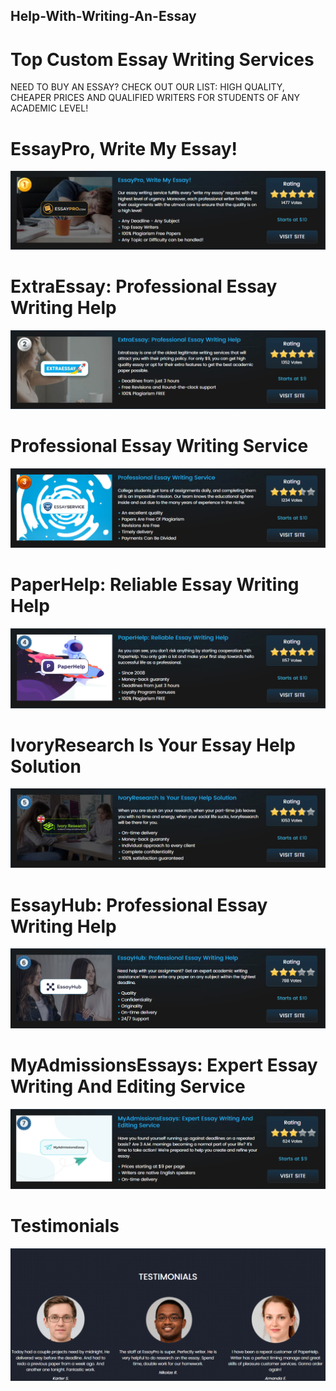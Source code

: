 ## Help-With-Writing-An-Essay
# Top Custom Essay Writing Services
NEED TO BUY AN ESSAY? CHECK OUT OUR LIST: HIGH QUALITY, CHEAPER PRICES AND QUALIFIED WRITERS FOR STUDENTS OF ANY ACADEMIC LEVEL!
# EssayPro, Write My Essay!
[![EssayPro, Write My Essay!](1.png)](https://essaypro.club?tap_s=ySBSZ4t2hFeqSdCrs75PEL)
# ExtraEssay: Professional Essay Writing Help
[![ExtraEssay: Professional Essay Writing Help!](2.png)](https://extraessay.com?key_wpg=bacd181e0bc65c2e4613aed0a9103680&sub_id=help-essay.online)
# Professional Essay Writing Service
[![Professional Essay Writing Servicel Essay Writing Help!](3.png)](https://essayservice.co?tap_s=ySBSZ4t2hFeqSdCrs75PEL)
# PaperHelp: Reliable Essay Writing Help
[![PaperHelp: Reliable Essay Writing Help](4.png)](https://paperhelp.org/?pid=1932&sub_id=help-essay.online)
# IvoryResearch Is Your Essay Help Solution 
[![IvoryResearch Is Your Essay Help Solution ](5.png)](https://ivoryresearch.co.uk/?pid=1932&sub_id=help-essay.online)
# EssayHub: Professional Essay Writing Help
[![EssayHub: Professional Essay Writing Help](6.png)](https://essayhub.com?tap_s=ySBSZ4t2hFeqSdCrs75PEL)
# MyAdmissionsEssays: Expert Essay Writing And Editing Service
[![MyAdmissionsEssays: Expert Essay Writing And Editing Service](7.png)](https://myadmissionsessay.com/?pid=1932&sub_id=help-essay.online)
# Testimonials
![MyAdmissionsEssays: Expert Essay Writing And Editing Service](8.png)
